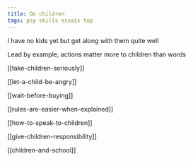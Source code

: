```yaml
---
title: On children
tags: psy skills essais top
---
```


I have no kids yet but get along with them quite well 

Lead by example, actions matter more to children than words  

[[take-children-seriously]]

[[let-a-child-be-angry]]

[[wait-before-buying]]

[[rules-are-easier-when-explained]]

[[how-to-speak-to-children]]

[[give-children-responsibility]]

[[children-and-school]]
